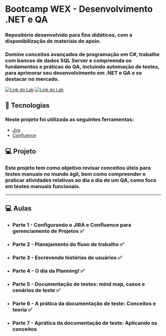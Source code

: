 # Bootcamp WEX - Desenvolvimento .NET e QA 
### Repositório desenvolvido para fins didáticos, com a disponibilização de materiais de apoio.
### Domine conceitos avançados de programação em C#, trabalhe com bancos de dados SQL Server e compreenda os fundamentos e práticas do QA, incluindo automação de testes, para aprimorar seu desenvolvimento em .NET e QA e se destacar no mercado.
[![Link do Lab](https://img.shields.io/badge/▶-000?style=for-the-badge&logo=movie&logoColor=E94D5F)](https://www.dio.me/)
[![Link do Lab](https://img.shields.io/badge/Acesse%20o%20Lab%20na%20Plataforma-E94D5F?style=for-the-badge)](https://www.dio.me/)
## 🚀 Tecnologias

### Neste projeto foi utilizada as seguintes ferramentas:

- [Jira](https://www.atlassian.com/br/software/jira)
- [Confluence](https://www.atlassian.com/br/software/confluence)


## 💻 Projeto

### Este projeto tem como objetivo revisar conceitos úteis para testes manuais no mundo ágil, bem como compreender e praticar atividades relativas ao dia a dia de um QA, como foco em testes manuais funcionais.

---

## 💻 Aulas

- ### Parte 1 - Configurando o JIRA e Confluence para gerenciamento de Projetos ✅
- ### Parte 2 - Planejamento do fluxo de trabalho ✅
- ### Parte 3 - Escrevendo histórias de usuários ✅
- ### Parte 4 - O dia da Planning! ✅
- ### Parte 5 - Documentação de testes: mind map, casos e cenários de teste ✅
- ### Parte 6 - A prática da documentação de teste: Conceitos e teoria  ✅
- ### Parte 7 - Aprática da documentação de teste: Aplicando os conceitos
  
